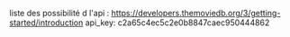 liste des possibilité d l'api : https://developers.themoviedb.org/3/getting-started/introduction
api_key: c2a65c4ec5c2e0b8847caec950444862
